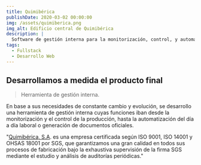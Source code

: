 ```yaml
---
title: Quimibérica
publishDate: 2020-03-02 00:00:00
img: /assets/quimiberica.png
img_alt: Edificio central de Quimibérica
description: |
  Software de gestión interna para la monitorización, control, y automatización del día a día laboral.
tags:
  - Fullstack
  - Desarrollo Web
---
```


## Desarrollamos a medida el producto final

> Herramienta de gestión interna.

En base a sus necesidades de constante cambio y evolución, se desarrollo una herramienta de gestión interna cuyas funciones iban desde la monitorización y el control de la producción, hasta la automatización del día a día laboral o generación de documentos oficiales.

"<a href="https://www.quimiberica.es/">Quimibérica, S.A</a>. es una empresa certificada según ISO 9001, ISO 14001 y OHSAS 18001 por SGS, que garantizamos una gran calidad en todos sus procesos de fabricación bajo la exhaustiva supervisión de la firma SGS mediante el estudio y análisis de auditorías periódicas."

